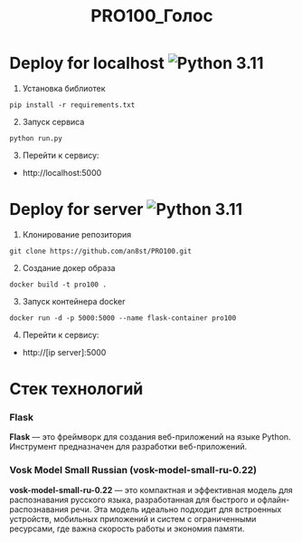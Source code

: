 <h1 style="font-size: 30px; text-align: center; margin: 15px; padding: 10px;">PRO100_Голос</h1> 

# Deploy for localhost  ![Python 3.11](https://img.shields.io/badge/python-3.11-blue.svg)

1. Установка библиотек
```
pip install -r requirements.txt
```

2. Запуск сервиса
```
python run.py
```

3. Перейти к сервису:
- http://localhost:5000



# Deploy for server  ![Python 3.11](https://img.shields.io/badge/python-3.11-blue.svg)

1. Клонирование репозитория
```
git clone https://github.com/an8st/PRO100.git
```

2. Создание докер образа
```
docker build -t pro100 .
```

3. Запуск контейнера docker
```
docker run -d -p 5000:5000 --name flask-container pro100
```

4. Перейти к сервису:
- http://[ip server]:5000

  
# Стек технологий

### Flask 

**Flask** — это фреймворк для создания веб-приложений на языке Python. Инструмент предназначен для разработки веб-приложений.


### Vosk Model Small Russian (vosk-model-small-ru-0.22)

**vosk-model-small-ru-0.22** — это компактная и эффективная модель для распознавания русского языка, разработанная для быстрого и офлайн-распознавания речи. Эта модель идеально подходит для встроенных устройств, мобильных приложений и систем с ограниченными ресурсами, где важна скорость работы и экономия памяти.
